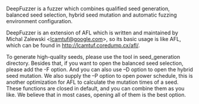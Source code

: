 

DeepFuzzer is a fuzzer which combines qualified seed generation, balanced seed selection, hybrid seed mutation and automatic fuzzing environment configuration.

DeepFuzzer is an extension of AFL which is written and maintained by Michal Zalewski <[lcamtuf@google.com](mailto:lcamtuf@google.com)>, so its basic usage is like AFL, which can be found in http://lcamtuf.coredump.cx/afl/.  

To generate high-quality seeds, please use the tool in seed_generation directory. Besides that, if you want to open the balanced seed selection, please add the -F option. And you can also use –D option to open the hybrid seed mutation. We also supply the –P option  to open power schedule, this is another optimization for AFL to calculate the mutation times of a seed. These functions are closed in default, and you can combine them as you like. We believe that in most cases, opening all of them  is the best option. 
